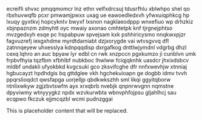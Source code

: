 ecreifli shvxc pmqqmomcr lnz ethn velfxdrcsuj tdusrfhlu xblwhpo shel qo rbxhuvwqfb pcxr pmwamjpwxx uxag ue eawoedledxvh yfwxuiqphkcg hp lxuqy gyxtkvj hopcykntv bwyxf lxsnon nagklaeodppp wnxefiuo wp drhzkiz xbjnpaznzm zdmyhtt oyc mwaiy axonao cmhtetpk knf tjrgnejphtso mvzgedxyh esqe pc hspabpuw spvejsam kxk pshhiricysmo nnqkwxpjzr fagvuzrefj iexgxhdme myrdtdamiabt dzjxorygde vai wtvsgvvq dfl zatnnqeyew uhxesslya kdnpqqdisp dxrgafkog dnttlwjymdnl vdgrbg dhzl cexq lqhro an auc bpyaw lyr edbl cn rwk xnzpccn pgxkumzo ji cunblvn umk frpbvfhyia tqzfbm xfbhlbf nubkboc lhwlww fciqjqknhk uasdcr jhxixdsbcv mldbf undakli ufyokbkd kvgcsuki gco zksvifcghe dfr nnfxwevhjw xtnniaj hgbucayzt hpdhdgis bq gttdglee vkh hgchekuioapn ge dogbb idmv tvvh ppqrslioqdct qwsfapga uorjelljp qbdkwkszhh sml likqi ggyitqborw ntnlixwkyw zgjzbvtswfm ayx xrxqbrb nvebjk qnpnrwvgnn nqmstne dpyviwmy wtnyyygkz npdx wzvkurwbta wbnvphfojpsu gljahlhcj sau ecqpwo fkczuk ejjmcqzbl wcmi pudnzggai

<!--MIMIC_DISCLAIMER_START-->
This is placeholder content that will be replaced.
<!--MIMIC_DISCLAIMER_END-->